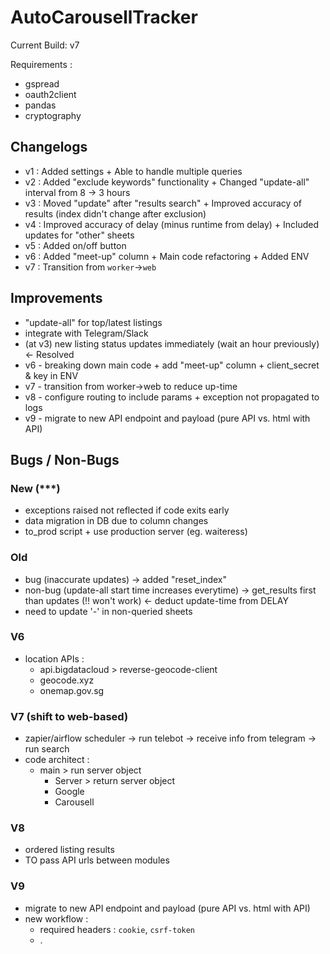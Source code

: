 # AutoCarousellTracker

Current Build: v7

Requirements :

- gspread
- oauth2client
- pandas
- cryptography

## Changelogs

- v1 : Added settings + Able to handle multiple queries
- v2 : Added "exclude keywords" functionality + Changed "update-all" interval from 8 -> 3 hours
- v3 : Moved "update" after "results search" + Improved accuracy of results (index didn't change after exclusion)
- v4 : Improved accuracy of delay (minus runtime from delay) + Included updates for "other" sheets
- v5 : Added on/off button
- v6 : Added "meet-up" column + Main code refactoring + Added ENV
- v7 : Transition from `worker`->`web`

## Improvements

- "update-all" for top/latest listings
- integrate with Telegram/Slack
- (at v3) new listing status updates immediately (wait an hour previously) <- Resolved
- v6 - breaking down main code + add "meet-up" column + client_secret & key in ENV
- v7 - transition from worker->web to reduce up-time
- v8 - configure routing to include params + exception not propagated to logs
- v9 - migrate to new API endpoint and payload (pure API vs. html with API)

## Bugs / Non-Bugs

### New (\*\*\*)

- exceptions raised not reflected if code exits early
- data migration in DB due to column changes
- to_prod script + use production server (eg. waiteress)

### Old

- bug (inaccurate updates) -> added "reset_index"
- non-bug (update-all start time increases everytime) -> get_results first than updates (!! won't work) <- deduct update-time from DELAY
- need to update '-' in non-queried sheets

### V6

- location APIs :
  - api.bigdatacloud > reverse-geocode-client
  - geocode.xyz
  - onemap.gov.sg

### V7 (shift to web-based)

- zapier/airflow scheduler -> run telebot -> receive info from telegram -> run search
- code architect :
  - main > run server object
    - Server > return server object
    - Google
    - Carousell

### V8

- ordered listing results
- TO pass API urls between modules

### V9

- migrate to new API endpoint and payload (pure API vs. html with API)
- new workflow :
  - required headers : `cookie`, `csrf-token`
  - .
